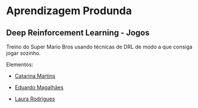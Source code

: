 # Aprendizagem Produnda
## Deep Reinforcement Learning - Jogos

Treino do Super Mario Bros usando técnicas de DRL de modo a que consiga jogar sozinho.


Elementos:

 - [Catarina Martins](https://github.com/CatarinaMorales)

 - [Eduardo Magalhães](https://github.com/edumagalhaes10)

 - [Laura Rodrigues](https://github.com/Laura-Rodrigues) 
